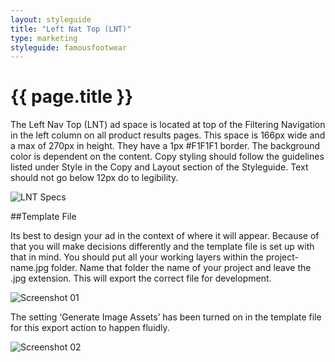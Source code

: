 ```yaml
---
layout: styleguide
title: "Left Nat Top (LNT)"
type: marketing
styleguide: famousfootwear
---
```


# {{ page.title }}

The Left Nav Top (LNT) ad space is located at top of the Filtering Navigation in the left column on all product results pages. This space is 166px wide and a max of 270px in height. They have a 1px #F1F1F1 border. The background color is dependent on the content. Copy styling should follow the guidelines listed under Style in the Copy and Layout section of the Styleguide. Text should not go below 12px do to legibility.

![LNT Specs](../../../assets/famousfootwear/images/marketing-banners-sitewide-specs.png "LNT Specs")

##Template File

Its best to design your ad in the context of where it will appear. Because of that you will make decisions differently and the template file is set up with that in mind. You should put all your working layers within the project-name.jpg folder. Name that folder the name of your project and leave the .jpg extension. This will export the correct file for development.

![Screenshot 01](../../../assets/famousfootwear/images/marketing-lnt-screenshot01.png "Screenshot 01")

The setting ‘Generate Image Assets’ has been turned on in the template file for this export action to happen fluidly. 

![Screenshot 02](../../../assets/famousfootwear/images/marketing-lnt-screenshot02.png "Screenshot 02")


